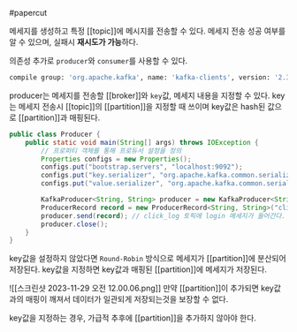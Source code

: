 #papercut 

메세지를 생성하고 특정 [[topic]]에 메시지를 전송할 수 있다.
메세지 전송 성공 여부를 알 수 있으며, 실패시 **재시도가 가능**하다.

의존성 추가로 `producer`와 `consumer`를 사용할 수 있다.
```bash
compile group: 'org.apache.kafka', name: 'kafka-clients', version: '2.3.0'
```

producer는 메세지를 전송할 [[broker]]와 `key`값, 메세지 내용을 지정할 수 있다.
key는 메세지 전송시 [[topic]]의 [[partition]]을 지정할 때 쓰이며 key값은 hash된 값으로 [[partition]]과 매핑된다.

```java
public class Producer {
	public static void main(String[] args) throws IOException {
		// 프로퍼티 객체를 통해 프로듀서 설정을 정의
		Properties configs = new Properties();
		configs.put("bootstrap.servers", "localhost:9092");
		configs.put("key.serializer", "org.apache.kafka.common.serialization.StringSerializer");
		configs.put("value.serializer", "org.apache.kafka.common.serialization.StringSerializer");

		KafkaProducer<String, String> producer = new KafkaProducer<String, String> (configs);
		ProducerRecord record = new ProducerRecord<String, String>("click_log", "login");
		producer.send(record); // click_log 토픽에 login 메세지가 들어간다.
		producer.close();
	}
}
```

key값을 설정하지 않았다면 `Round-Robin` 방식으로 메세지가 [[partition]]에 분산되어 저장된다. 
key값을 지정하면 key값과 매핑된 [[partition]]에 메세지가 저장된다.

![[스크린샷 2023-11-29 오전 12.00.06.png]]
만약 [[partition]]이 추가되면 key값과의 매핑이 깨져서 데이터가 일관되게 저장되는것을 보장할 수 없다.

key값을 지정하는 경우, 가급적 추후에 [[partition]]을 추가하지 않아야 한다.